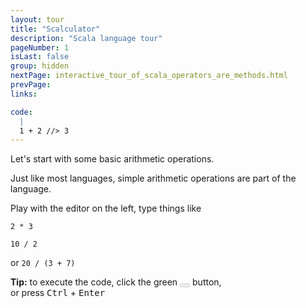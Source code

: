 ```yaml
---
layout: tour
title: "Scalculator"
description: "Scala language tour"
pageNumber: 1
isLast: false
group: hidden
nextPage: interactive_tour_of_scala_operators_are_methods.html
prevPage: 
links:

code:
  |
  1 + 2 //> 3  
---
```


Let's start with some basic arithmetic operations.

Just like most languages, simple arithmetic operations are part of the language.

Play with the editor on the left, type things like

`2 * 3`

`10 / 2`

or `20 / (3 + 7)`

<div class="alert alert-info">
    <strong>Tip:</strong> to execute the code, click the green <button value="Run" disabled="disabled" name="run" type="submit" class="btn btn-success">
    <i class="icon-play icon-white"></i>
</button> button, <br>or press <kbd>Ctrl</kbd> + <kbd>Enter</kbd>
</div>